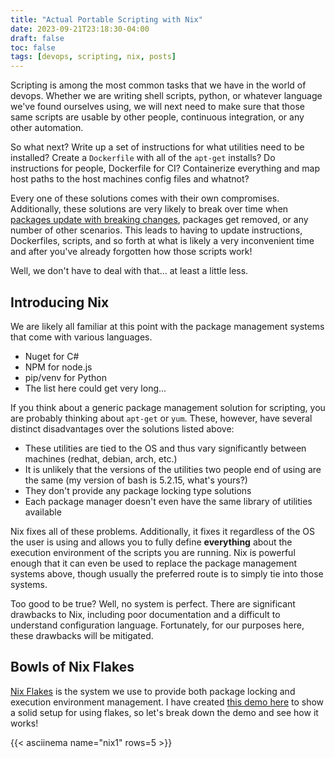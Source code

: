 ```yaml
---
title: "Actual Portable Scripting with Nix"
date: 2023-09-21T23:18:30-04:00
draft: false
toc: false
tags: [devops, scripting, nix, posts]
---
```


Scripting is among the most common tasks that we have in the world of devops. Whether we are writing shell scripts,
python, or whatever language we've found ourselves using, we will next need to make sure that those same scripts are
usable by other people, continuous integration, or any other automation.

So what next? Write up a set of instructions for what utilities need to be installed? Create a `Dockerfile` with all
of the `apt-get` installs? Do instructions for people, Dockerfile for CI? Containerize everything and map host paths
to the host machines config files and whatnot?

Every one of these solutions comes with their own compromises. Additionally, these solutions are very likely to break
over time when [packages update with breaking changes](https://learn.microsoft.com/en-us/cli/azure/upcoming-breaking-changes),
packages get removed, or any number of other scenarios. This leads to having to update instructions, Dockerfiles, scripts,
and so forth at what is likely a very inconvenient time and after you've already forgotten how those scripts work!

Well, we don't have to deal with that... at least a little less.

## Introducing Nix

We are likely all familiar at this point with the package management systems that come with various languages.

- Nuget for C#
- NPM for node.js
- pip/venv for Python
- The list here could get very long...

If you think about a generic package management solution for scripting, you are probably thinking about `apt-get` or `yum`.
These, however, have several distinct disadvantages over the solutions listed above:

- These utilities are tied to the OS and thus vary significantly between machines (redhat, debian, arch, etc.)
- It is unlikely that the versions of the utilities two people end of using are the same (my version of bash is 5.2.15, what's yours?)
- They don't provide any package locking type solutions
- Each package manager doesn't even have the same library of utilities available

Nix fixes all of these problems. Additionally, it fixes it regardless of the OS the user is using and allows you to fully define
**everything** about the execution environment of the scripts you are running. Nix is powerful enough that it can even be used to replace
the package management systems above, though usually the preferred route is to simply tie into those systems.

Too good to be true? Well, no system is perfect. There are significant drawbacks to Nix, including poor documentation and a difficult
to understand configuration language. Fortunately, for our purposes here, these drawbacks will be mitigated.

## Bowls of Nix Flakes

[Nix Flakes](https://nixos.wiki/wiki/Flakes) is the system we use to provide both package locking and execution environment management.
I have created [this demo here](https://github.com/philproctor/nix-script-runner-demo) to show a solid setup for using flakes, so let's
break down the demo and see how it works!

{{< asciinema name="nix1" rows=5 >}}
